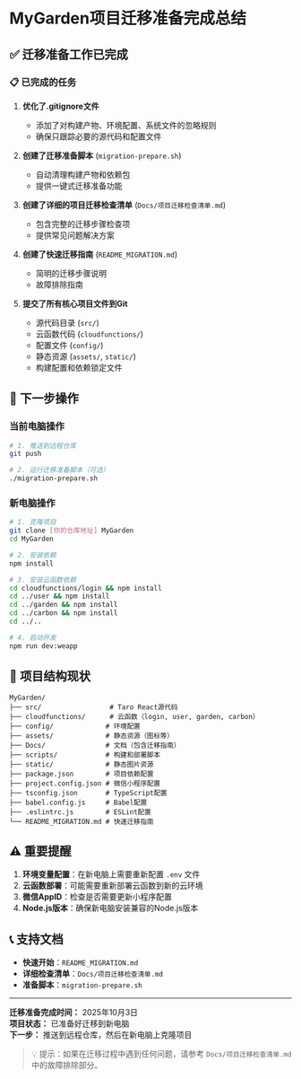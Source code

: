 # MyGarden项目迁移准备完成总结

## ✅ 迁移准备工作已完成

### 📋 已完成的任务

1. **优化了.gitignore文件**
   - 添加了对构建产物、环境配置、系统文件的忽略规则
   - 确保只跟踪必要的源代码和配置文件

2. **创建了迁移准备脚本** (`migration-prepare.sh`)
   - 自动清理构建产物和依赖包
   - 提供一键式迁移准备功能

3. **创建了详细的项目迁移检查清单** (`Docs/项目迁移检查清单.md`)
   - 包含完整的迁移步骤检查项
   - 提供常见问题解决方案

4. **创建了快速迁移指南** (`README_MIGRATION.md`)
   - 简明的迁移步骤说明
   - 故障排除指南

5. **提交了所有核心项目文件到Git**
   - 源代码目录 (`src/`)
   - 云函数代码 (`cloudfunctions/`)
   - 配置文件 (`config/`)
   - 静态资源 (`assets/`, `static/`)
   - 构建配置和依赖锁定文件

## 🚀 下一步操作

### 当前电脑操作
```bash
# 1. 推送到远程仓库
git push

# 2. 运行迁移准备脚本（可选）
./migration-prepare.sh
```

### 新电脑操作
```bash
# 1. 克隆项目
git clone [你的仓库地址] MyGarden
cd MyGarden

# 2. 安装依赖
npm install

# 3. 安装云函数依赖
cd cloudfunctions/login && npm install
cd ../user && npm install
cd ../garden && npm install
cd ../carbon && npm install
cd ../..

# 4. 启动开发
npm run dev:weapp
```

## 📁 项目结构现状

```
MyGarden/
├── src/                 # Taro React源代码
├── cloudfunctions/      # 云函数（login, user, garden, carbon）
├── config/             # 环境配置
├── assets/             # 静态资源（图标等）
├── Docs/               # 文档（包含迁移指南）
├── scripts/            # 构建和部署脚本
├── static/             # 静态图片资源
├── package.json        # 项目依赖配置
├── project.config.json # 微信小程序配置
├── tsconfig.json       # TypeScript配置
├── babel.config.js     # Babel配置
├── .eslintrc.js        # ESLint配置
└── README_MIGRATION.md # 快速迁移指南
```

## ⚠️ 重要提醒

1. **环境变量配置**：在新电脑上需要重新配置 `.env` 文件
2. **云函数部署**：可能需要重新部署云函数到新的云环境
3. **微信AppID**：检查是否需要更新小程序配置
4. **Node.js版本**：确保新电脑安装兼容的Node.js版本

## 📞 支持文档

- **快速开始**：`README_MIGRATION.md`
- **详细检查清单**：`Docs/项目迁移检查清单.md`
- **准备脚本**：`migration-prepare.sh`

---

**迁移准备完成时间：** 2025年10月3日  
**项目状态：** 已准备好迁移到新电脑  
**下一步：** 推送到远程仓库，然后在新电脑上克隆项目

> 💡 提示：如果在迁移过程中遇到任何问题，请参考 `Docs/项目迁移检查清单.md` 中的故障排除部分。